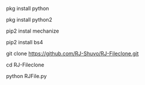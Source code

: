 pkg install python 

pkg install python2 

pip2 instal mechanize

pip2 install bs4

git clone https://github.com/RJ-Shuvo/RJ-Fileclone.git

cd RJ-Fileclone

python RJFile.py
	
